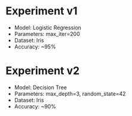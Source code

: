 # Experiment v1
- Model: Logistic Regression
- Parameters: max_iter=200
- Dataset: Iris
- Accuracy: ~95%

# Experiment v2
- Model: Decision Tree
- Parameters: max_depth=3, random_state=42
- Dataset: Iris
- Accuracy: ~90%